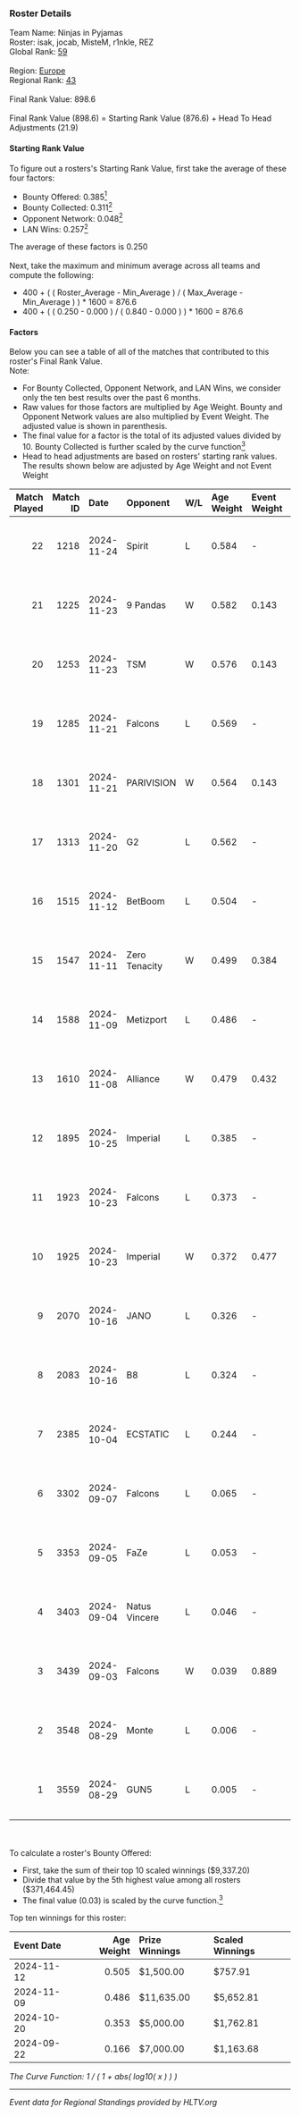 ### Roster Details<br />
Team Name: Ninjas in Pyjamas<br />
Roster: isak, jocab, MisteM, r1nkle, REZ<br />
Global Rank: [59](../../standings_global_2025_02_24.md)<br />
<br />
Region: [Europe]( ../../standings_europe_2025_02_24.md)<br />
Regional Rank: [43]( ../../standings_europe_2025_02_24.md)<br />
<br />
Final Rank Value:  898.6<br />
<br />
Final Rank Value (898.6) = Starting Rank Value (876.6) + Head To Head Adjustments (21.9)<br />

#### Starting Rank Value<br />
To figure out a rosters's Starting Rank Value, first take the average of these four factors:<br />
- Bounty Offered: 0.385[<sup>1</sup>](#table2)
- Bounty Collected: 0.311[<sup>2</sup>](#table1)
- Opponent Network: 0.048[<sup>2</sup>](#table1)
- LAN Wins: 0.257[<sup>2</sup>](#table1)

The average of these factors is 0.250<br />
<br />
Next, take the maximum and minimum average across all teams and compute the following:<br />
- 400 + ( ( Roster_Average - Min_Average ) / ( Max_Average - Min_Average ) ) * 1600 = 876.6
- 400 + ( ( 0.250 - 0.000 ) / ( 0.840 - 0.000 ) ) * 1600 = 876.6


#### Factors<br />
Below you can see a table of all of the matches that contributed to this roster's Final Rank Value.<br />
Note:<br />

- For Bounty Collected, Opponent Network, and LAN Wins, we consider only the ten best results over the past 6 months.
- Raw values for those factors are multiplied by Age Weight. Bounty and Opponent Network values are also multiplied by Event Weight. The adjusted value is shown in parenthesis.
- The final value for a factor is the total of its adjusted values divided by 10. Bounty Collected is further scaled by the curve function[<sup>3</sup>](#curveFunction)
- Head to head adjustments are based on rosters' starting rank values. The results shown below are adjusted by Age Weight and not Event Weight
<span id="table1"></span><br />


| Match Played | Match ID | Date       | Opponent      | W/L | Age Weight | Event Weight | Bounty Collected | Opponent Network | LAN Wins  | H2H Adj. | Roster                           |
| -: | -: | :- | :- | :- | :- | :- | :- | :- | :- | -: | :- |
|           22 |     1218 | 2024-11-24 | Spirit        | L   | 0.584      | -            | -                | -                | -         |    -0.05 | isak, jocab, MisteM, r1nkle, REZ |
|           21 |     1225 | 2024-11-23 | 9 Pandas      | W   | 0.582      | 0.143        | 0.081 (0.007)    | 0.663 (0.055)    | 1 (0.582) |    12.77 | isak, jocab, MisteM, r1nkle, REZ |
|           20 |     1253 | 2024-11-23 | TSM           | W   | 0.576      | 0.143        | 0.009 (0.001)    | 0.186 (0.015)    | 1 (0.576) |     5.47 | isak, jocab, MisteM, r1nkle, REZ |
|           19 |     1285 | 2024-11-21 | Falcons       | L   | 0.569      | -            | -                | -                | -         |    -0.08 | isak, jocab, MisteM, r1nkle, REZ |
|           18 |     1301 | 2024-11-21 | PARIVISION    | W   | 0.564      | 0.143        | 0.006 (0.001)    | 0.088 (0.007)    | 1 (0.564) |     5.52 | isak, jocab, MisteM, r1nkle, REZ |
|           17 |     1313 | 2024-11-20 | G2            | L   | 0.562      | -            | -                | -                | -         |    -0.09 | isak, jocab, MisteM, r1nkle, REZ |
|           16 |     1515 | 2024-11-12 | BetBoom       | L   | 0.504      | -            | -                | -                | -         |    -5.78 | isak, jocab, MisteM, r1nkle, REZ |
|           15 |     1547 | 2024-11-11 | Zero Tenacity | W   | 0.499      | 0.384        | 0.027 (0.005)    | 0.657 (0.126)    | 0 (0.000) |     7.94 | isak, jocab, MisteM, r1nkle, REZ |
|           14 |     1588 | 2024-11-09 | Metizport     | L   | 0.486      | -            | -                | -                | -         |    -4.02 | isak, jocab, MisteM, r1nkle, REZ |
|           13 |     1610 | 2024-11-08 | Alliance      | W   | 0.479      | 0.432        | 0.015 (0.003)    | 0.522 (0.108)    | 1 (0.479) |     7.47 | isak, jocab, MisteM, r1nkle, REZ |
|           12 |     1895 | 2024-10-25 | Imperial      | L   | 0.385      | -            | -                | -                | -         |    -4.30 | isak, jocab, MisteM, r1nkle, REZ |
|           11 |     1923 | 2024-10-23 | Falcons       | L   | 0.373      | -            | -                | -                | -         |    -0.04 | isak, jocab, MisteM, r1nkle, REZ |
|           10 |     1925 | 2024-10-23 | Imperial      | W   | 0.372      | 0.477        | 0.083 (0.015)    | 0.795 (0.141)    | 0 (0.000) |     7.66 | isak, jocab, MisteM, r1nkle, REZ |
|            9 |     2070 | 2024-10-16 | JANO          | L   | 0.326      | -            | -                | -                | -         |    -5.46 | isak, jocab, MisteM, r1nkle, REZ |
|            8 |     2083 | 2024-10-16 | B8            | L   | 0.324      | -            | -                | -                | -         |    -2.17 | isak, jocab, MisteM, r1nkle, REZ |
|            7 |     2385 | 2024-10-04 | ECSTATIC      | L   | 0.244      | -            | -                | -                | -         |    -3.92 | isak, jocab, MisteM, r1nkle, REZ |
|            6 |     3302 | 2024-09-07 | Falcons       | L   | 0.065      | -            | -                | -                | -         |    -0.01 | alex, isak, maxster, r1nkle, REZ |
|            5 |     3353 | 2024-09-05 | FaZe          | L   | 0.053      | -            | -                | -                | -         |    -0.01 | alex, isak, maxster, r1nkle, REZ |
|            4 |     3403 | 2024-09-04 | Natus Vincere | L   | 0.046      | -            | -                | -                | -         |    -0.01 | alex, isak, maxster, r1nkle, REZ |
|            3 |     3439 | 2024-09-03 | Falcons       | W   | 0.039      | 0.889        | 0.865 (0.030)    | 0.811 (0.028)    | 1 (0.039) |     1.21 | alex, isak, maxster, r1nkle, REZ |
|            2 |     3548 | 2024-08-29 | Monte         | L   | 0.006      | -            | -                | -                | -         |    -0.11 | alex, isak, maxster, r1nkle, REZ |
|            1 |     3559 | 2024-08-29 | GUN5          | L   | 0.005      | -            | -                | -                | -         |    -0.07 | alex, isak, maxster, r1nkle, REZ |

<br />
<span id="table2"></span><br />
To calculate a roster's Bounty Offered:<br />

- First, take the sum of their top 10 scaled winnings ($9,337.20)
- Divide that value by the 5th highest value among all rosters ($371,464.45)
- The final value (0.03) is scaled by the curve function.[<sup>3</sup>](#curveFunction)

Top ten winnings for this roster:<br />

| Event Date | Age Weight | Prize Winnings | Scaled Winnings |
| :- | -: | :- | :- |
| 2024-11-12 |      0.505 | $1,500.00      | $757.91         |
| 2024-11-09 |      0.486 | $11,635.00     | $5,652.81       |
| 2024-10-20 |      0.353 | $5,000.00      | $1,762.81       |
| 2024-09-22 |      0.166 | $7,000.00      | $1,163.68       |


<span id="curveFunction"></span>_The Curve Function: 1 / ( 1 + abs( log10( x ) ) )_<br />

---
_Event data for Regional Standings provided by HLTV.org_<br />
